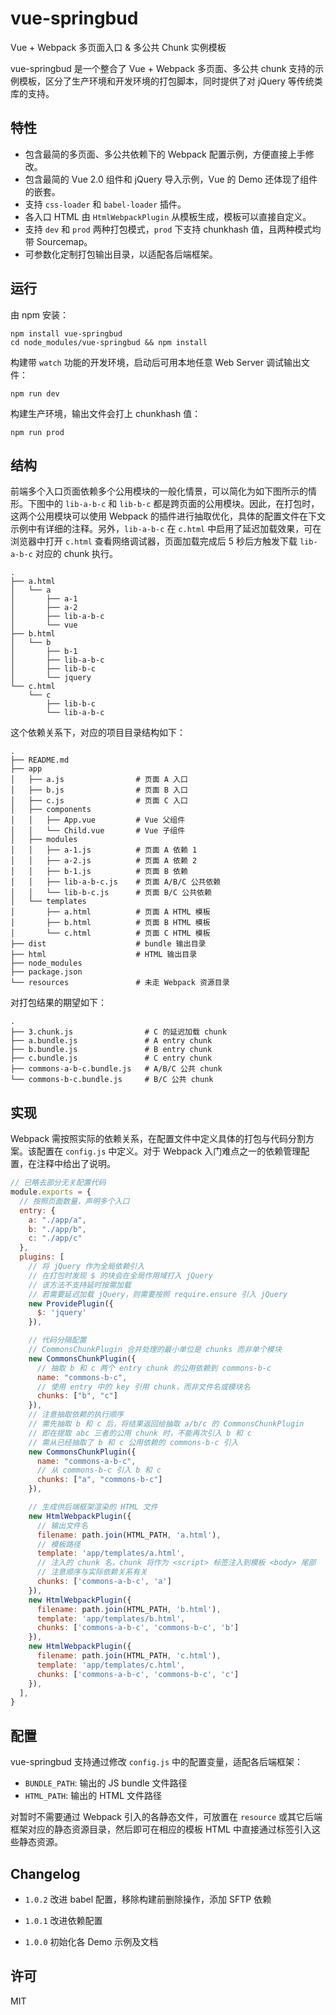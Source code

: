# vue-springbud
Vue + Webpack 多页面入口 & 多公共 Chunk 实例模板


vue-springbud 是一个整合了 Vue + Webpack 多页面、多公共 chunk 支持的示例模板，区分了生产环境和开发环境的打包脚本，同时提供了对 jQuery 等传统类库的支持。


## 特性
* 包含最简的多页面、多公共依赖下的 Webpack 配置示例，方便直接上手修改。
* 包含最简的 Vue 2.0 组件和 jQuery 导入示例，Vue 的 Demo 还体现了组件的嵌套。
* 支持 `css-loader` 和 `babel-loader` 插件。
* 各入口 HTML 由 `HtmlWebpackPlugin` 从模板生成，模板可以直接自定义。
* 支持 `dev` 和 `prod` 两种打包模式，`prod` 下支持 chunkhash 值，且两种模式均带 Sourcemap。
* 可参数化定制打包输出目录，以适配各后端框架。


## 运行
由 npm 安装：

``` text
npm install vue-springbud
cd node_modules/vue-springbud && npm install
```

构建带 `watch` 功能的开发环境，启动后可用本地任意 Web Server 调试输出文件：

``` text
npm run dev
```

构建生产环境，输出文件会打上 chunkhash 值：

``` text
npm run prod
```


## 结构
前端多个入口页面依赖多个公用模块的一般化情景，可以简化为如下图所示的情形。下图中的 `lib-a-b-c` 和 `lib-b-c` 都是跨页面的公用模块。因此，在打包时，这两个公用模块可以使用 Webpack 的插件进行抽取优化，具体的配置文件在下文示例中有详细的注释。另外，`lib-a-b-c` 在 `c.html` 中启用了延迟加载效果，可在浏览器中打开 `c.html` 查看网络调试器，页面加载完成后 5 秒后方触发下载 `lib-a-b-c` 对应的 chunk 执行。

``` text
.
├── a.html
│   └── a
│       ├── a-1
│       ├── a-2
│       ├── lib-a-b-c
│       └── vue
├── b.html
│   └── b
│       ├── b-1
│       ├── lib-a-b-c
│       ├── lib-b-c
│       └── jquery
└── c.html
    └── c
        ├── lib-b-c
        └── lib-a-b-c
```

这个依赖关系下，对应的项目目录结构如下：

``` text
.
├── README.md
├── app
│   ├── a.js                # 页面 A 入口
│   ├── b.js                # 页面 B 入口
│   ├── c.js                # 页面 C 入口
│   ├── components
│   │   ├── App.vue         # Vue 父组件
│   │   └── Child.vue       # Vue 子组件
│   ├── modules
│   │   ├── a-1.js          # 页面 A 依赖 1
│   │   ├── a-2.js          # 页面 A 依赖 2
│   │   ├── b-1.js          # 页面 B 依赖
│   │   ├── lib-a-b-c.js    # 页面 A/B/C 公共依赖
│   │   └── lib-b-c.js      # 页面 B/C 公共依赖
│   └── templates
│       ├── a.html          # 页面 A HTML 模板
│       ├── b.html          # 页面 B HTML 模板
│       └── c.html          # 页面 C HTML 模板
├── dist                    # bundle 输出目录
├── html                    # HTML 输出目录
├── node_modules
├── package.json
└── resources               # 未走 Webpack 资源目录
```

对打包结果的期望如下：

``` text
.
├── 3.chunk.js                # C 的延迟加载 chunk
├── a.bundle.js               # A entry chunk
├── b.bundle.js               # B entry chunk
├── c.bundle.js               # C entry chunk
├── commons-a-b-c.bundle.js   # A/B/C 公共 chunk
└── commons-b-c.bundle.js     # B/C 公共 chunk
```


## 实现
Webpack 需按照实际的依赖关系，在配置文件中定义具体的打包与代码分割方案。该配置在 `config.js` 中定义。对于 Webpack 入门难点之一的依赖管理配置，在注释中给出了说明。

``` js
// 已略去部分无关配置代码
module.exports = {
  // 按照页面数量，声明多个入口
  entry: {
    a: "./app/a",
    b: "./app/b",
    c: "./app/c"
  },
  plugins: [
    // 将 jQuery 作为全局依赖引入
    // 在打包时发现 $ 的块会在全局作用域打入 jQuery
    // 该方法不支持延时按需加载
    // 若需要延迟加载 jQuery，则需要按照 require.ensure 引入 jQuery
    new ProvidePlugin({
      $: 'jquery'
    }),

    // 代码分隔配置
    // CommonsChunkPlugin 合并处理的最小单位是 chunks 而非单个模块
    new CommonsChunkPlugin({
      // 抽取 b 和 c 两个 entry chunk 的公用依赖到 commons-b-c
      name: "commons-b-c",
      // 使用 entry 中的 key 引用 chunk，而非文件名或模块名
      chunks: ["b", "c"]
    }),
    // 注意抽取依赖的执行顺序
    // 需先抽取 b 和 c 后，将结果返回给抽取 a/b/c 的 CommonsChunkPlugin
    // 即在提取 abc 三者的公用 chunk 时，不能再次引入 b 和 c
    // 需从已经抽取了 b 和 c 公用依赖的 commons-b-c 引入
    new CommonsChunkPlugin({
      name: "commons-a-b-c",
      // 从 commons-b-c 引入 b 和 c
      chunks: ["a", "commons-b-c"]
    }),

    // 生成供后端框架渲染的 HTML 文件
    new HtmlWebpackPlugin({
      // 输出文件名
      filename: path.join(HTML_PATH, 'a.html'),
      // 模板路径
      template: 'app/templates/a.html',
      // 注入的 chunk 名，chunk 将作为 <script> 标签注入到模板 <body> 尾部
      // 注意顺序与实际依赖关系有关
      chunks: ['commons-a-b-c', 'a']
    }),
    new HtmlWebpackPlugin({
      filename: path.join(HTML_PATH, 'b.html'),
      template: 'app/templates/b.html',
      chunks: ['commons-a-b-c', 'commons-b-c', 'b']
    }),
    new HtmlWebpackPlugin({
      filename: path.join(HTML_PATH, 'c.html'),
      template: 'app/templates/c.html',
      chunks: ['commons-a-b-c', 'commons-b-c', 'c']
    }),
  ],
}
```


## 配置
vue-springbud 支持通过修改 `config.js` 中的配置变量，适配各后端框架：

* `BUNDLE_PATH`: 输出的 JS bundle 文件路径
* `HTML_PATH`: 输出的 HTML 文件路径

对暂时不需要通过 Webpack 引入的各静态文件，可放置在 `resource` 或其它后端框架对应的静态资源目录，然后即可在相应的模板 HTML 中直接通过标签引入这些静态资源。

## Changelog

* `1.0.2` 改进 babel 配置，移除构建前删除操作，添加 SFTP 依赖


* `1.0.1` 改进依赖配置
* `1.0.0` 初始化各 Demo 示例及文档


## 许可
MIT
